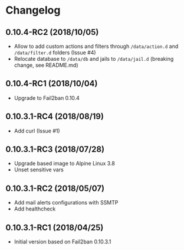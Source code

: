 # Changelog

## 0.10.4-RC2 (2018/10/05)

* Allow to add custom actions and filters through `/data/action.d` and `/data/filter.d` folders (Issue #4)
* Relocate database to `/data/db` and jails to `/data/jail.d` (breaking change, see README.md)

## 0.10.4-RC1 (2018/10/04)

* Upgrade to Fail2ban 0.10.4

## 0.10.3.1-RC4 (2018/08/19)

* Add curl (Issue #1)

## 0.10.3.1-RC3 (2018/07/28)

* Upgrade based image to Alpine Linux 3.8
* Unset sensitive vars

## 0.10.3.1-RC2 (2018/05/07)

* Add mail alerts configurations with SSMTP
* Add healthcheck

## 0.10.3.1-RC1 (2018/04/25)

* Initial version based on Fail2ban 0.10.3.1
